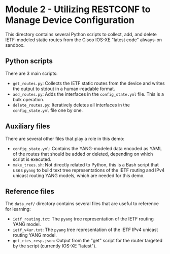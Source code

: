 # Module 2 - Utilizing RESTCONF to Manage Device Configuration
This directory contains several Python scripts to collect,
add, and delete IETF-modeled static routes from the Cisco IOS-XE
"latest code" always-on sandbox.

## Python scripts
There are 3 main scripts:

  * `get_routes.py`: Collects the IETF static routes from the device
    and writes the output to stdout in a human-readable format.
  * `add_routes.py`: Adds the interfaces in the `config_state.yml`
    file. This is a bulk operation.
  * `delete_routes.py`: Iteratively deletes all interfaces in
    the `config_state.yml` file one by one.

## Auxiliary files
There are several other files that play a role in this demo:

  * `config_state.yml`: Contains the YANG-modeled data encoded as YAML
    of the routes that should be added or deleted, depending on which
    script is executed.
  * `make_trees.sh`: Not directly related to Python, this is a Bash script
    that uses `pyang` to build text tree representations of the IETF
    routing and IPv4 unicast routing YANG models, which are needed for
    this demo.

## Reference files
The `data_ref/` directory contains several files that are useful to
reference for learning:

  * `ietf_routing.txt`: The `pyang` tree representation of the IETF routing
     YANG model.
  * `ietf_v4ur.txt`: The `pyang` tree representation of the IETF IPv4
     unicast routing YANG model.
  * `get_rtes_resp.json`: Output from the "get" script for the
     router targeted by the script (currently IOS-XE "latest").
